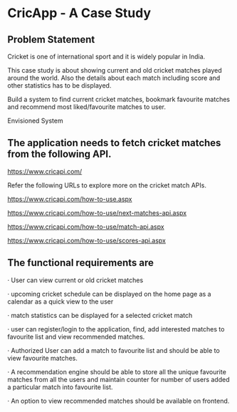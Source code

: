 # CricApp - A Case Study

## Problem Statement

Cricket is one of international sport and it is widely popular in India.

This case study is about showing current and old cricket matches played around the world. Also the details about each match including score and other statistics has to be displayed.

Build a system to find current cricket matches, bookmark favourite matches and recommend most liked/favourite matches to user.

Envisioned System

## The application needs to fetch cricket matches from the following API.

https://www.cricapi.com/

Refer the following URLs to explore more on the cricket match APIs.

https://www.cricapi.com/how-to-use.aspx

https://www.cricapi.com/how-to-use/next-matches-api.aspx

https://www.cricapi.com/how-to-use/match-api.aspx

https://www.cricapi.com/how-to-use/scores-api.aspx

## The functional requirements are

· User can view current or old cricket matches

· upcoming cricket schedule can be displayed on the home page as a calendar as a quick view to the user

· match statistics can be displayed for a selected cricket match

· user can register/login to the application, find, add interested matches to favourite list and view recommended matches.

· Authorized User can add a match to favourite list and should be able to view favourite matches.

· A recommendation engine should be able to store all the unique favourite matches from all the users and maintain counter for number of users added a particular match into    favourite list.

· An option to view recommended matches should be available on frontend.
